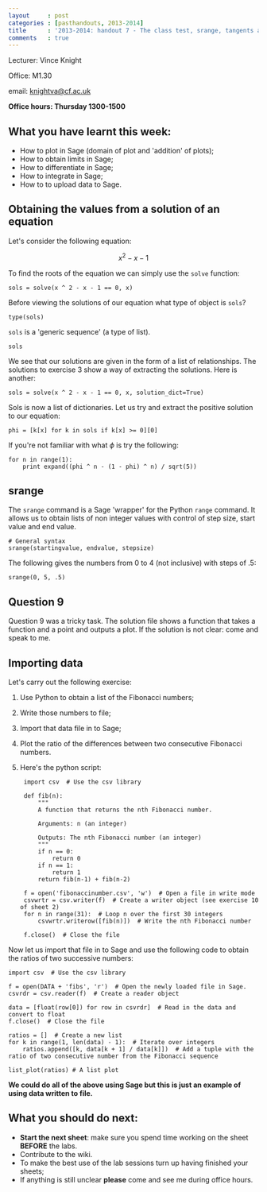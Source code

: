```yaml
---
layout     : post
categories : [pasthandouts, 2013-2014]
title      : '2013-2014: handout 7 - The class test, srange, tangents and more applications of functions or classes to data.'
comments   : true
---
```

Lecturer: Vince Knight

Office: M1.30

email: knightva@cf.ac.uk

**Office hours: Thursday 1300-1500**

## What you have learnt this week:

- How to plot in Sage (domain of plot and 'addition' of plots);
- How to obtain limits in Sage;
- How to differentiate in Sage;
- How to integrate in Sage;
- How to to upload data to Sage.

## Obtaining the values from a solution of an equation

Let's consider the following equation:

$$x^2-x-1$$

To find the roots of the equation we can simply use the `solve` function:

    sols = solve(x ^ 2 - x - 1 == 0, x)

Before viewing the solutions of our equation what type of object is `sols`?

    type(sols)

`sols` is a 'generic sequence' (a type of list).

    sols

We see that our solutions are given in the form of a list of relationships. The solutions to exercise 3 show a way of extracting the solutions. Here is another:

    sols = solve(x ^ 2 - x - 1 == 0, x, solution_dict=True)

Sols is now a list of dictionaries. Let us try and extract the positive solution to our equation:

    phi = [k[x] for k in sols if k[x] >= 0][0]

If you're not familiar with what $\phi$ is try the following:

    for n in range(1):
        print expand((phi ^ n - (1 - phi) ^ n) / sqrt(5))

## srange

The `srange` command is a Sage 'wrapper' for the Python `range` command. It allows us to obtain lists of non integer values with control of step size, start value and end value.

    # General syntax
    srange(startingvalue, endvalue, stepsize)

The following gives the numbers from 0 to 4 (not inclusive) with steps of .5:

    srange(0, 5, .5)

## Question 9

Question 9 was a tricky task. The solution file shows a function that takes a function and a point and outputs a plot. If the solution is not clear: come and speak to me.

## Importing data

Let's carry out the following exercise:

1. Use Python to obtain a list of the Fibonacci numbers;
2. Write those numbers to file;
3. Import that data file in to Sage;
4. Plot the ratio of the differences between two consecutive Fibonacci numbers.

1. Here's the python script:

        import csv  # Use the csv library

        def fib(n):
            """
            A function that returns the nth Fibonacci number.

            Arguments: n (an integer)

            Outputs: The nth Fibonacci number (an integer)
            """
            if n == 0:
                return 0
            if n == 1:
                return 1
            return fib(n-1) + fib(n-2)

        f = open('fibonaccinumber.csv', 'w')  # Open a file in write mode
        csvwrtr = csv.writer(f)  # Create a writer object (see exercise 10 of sheet 2)
        for n in range(31):  # Loop n over the first 30 integers
            csvwrtr.writerow([fib(n)])  # Write the nth Fibonacci number

        f.close()  # Close the file

Now let us import that file in to Sage and use the following code to obtain the ratios of two successive numbers:

    import csv  # Use the csv library

    f = open(DATA + 'fibs', 'r')  # Open the newly loaded file in Sage.
    csvrdr = csv.reader(f)  # Create a reader object

    data = [float(row[0]) for row in csvrdr]  # Read in the data and convert to float
    f.close()  # Close the file

    ratios = []  # Create a new list
    for k in range(1, len(data) - 1):  # Iterate over integers
        ratios.append([k, data[k + 1] / data[k]])  # Add a tuple with the ratio of two consecutive number from the Fibonacci sequence

    list_plot(ratios) # A list plot

**We could do all of the above using Sage but this is just an example of using data written to file.**

## What you should do next:

- **Start the next sheet**: make sure you spend time working on the sheet **BEFORE** the labs.
- Contribute to the wiki.
- To make the best use of the lab sessions turn up having finished your sheets;
- If anything is still unclear **please** come and see me during office hours.

